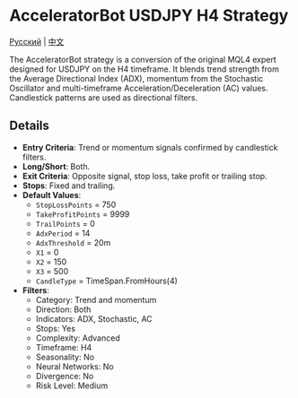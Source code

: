 # AcceleratorBot USDJPY H4 Strategy
[Русский](README_ru.md) | [中文](README_cn.md)

The AcceleratorBot strategy is a conversion of the original MQL4 expert designed for USDJPY on the H4 timeframe. It blends trend strength from the Average Directional Index (ADX), momentum from the Stochastic Oscillator and multi-timeframe Acceleration/Deceleration (AC) values. Candlestick patterns are used as directional filters.

## Details

- **Entry Criteria**: Trend or momentum signals confirmed by candlestick filters.
- **Long/Short**: Both.
- **Exit Criteria**: Opposite signal, stop loss, take profit or trailing stop.
- **Stops**: Fixed and trailing.
- **Default Values**:
  - `StopLossPoints` = 750
  - `TakeProfitPoints` = 9999
  - `TrailPoints` = 0
  - `AdxPeriod` = 14
  - `AdxThreshold` = 20m
  - `X1` = 0
  - `X2` = 150
  - `X3` = 500
  - `CandleType` = TimeSpan.FromHours(4)
- **Filters**:
  - Category: Trend and momentum
  - Direction: Both
  - Indicators: ADX, Stochastic, AC
  - Stops: Yes
  - Complexity: Advanced
  - Timeframe: H4
  - Seasonality: No
  - Neural Networks: No
  - Divergence: No
  - Risk Level: Medium
